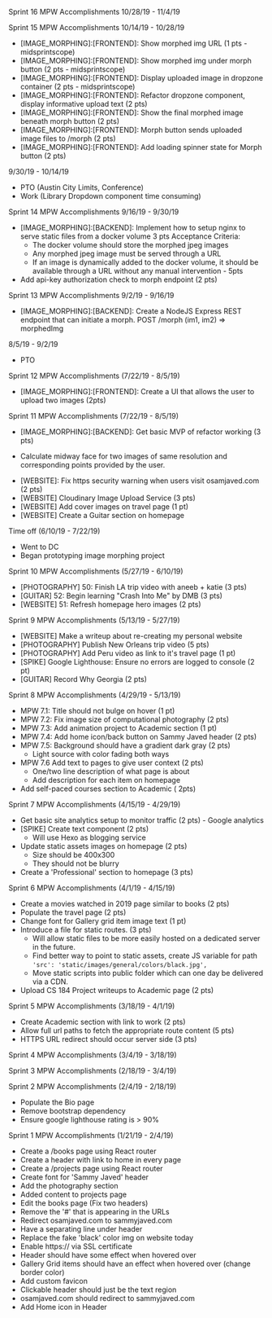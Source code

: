 Sprint 16 MPW Accomplishments 10/28/19 - 11/4/19

Sprint 15 MPW Accomplishments 10/14/19 - 10/28/19
- [IMAGE_MORPHING]:[FRONTEND]: Show morphed img URL (1 pts - midsprintscope)
- [IMAGE_MORPHING]:[FRONTEND]: Show morphed img under morph button (2 pts - midsprintscope)
- [IMAGE_MORPHING]:[FRONTEND]: Display uploaded image in dropzone container (2 pts - midsprintscope)
- [IMAGE_MORPHING]:[FRONTEND]: Refactor dropzone component, display informative upload text (2 pts)
- [IMAGE_MORPHING]:[FRONTEND]: Show the final morphed image beneath morph button (2 pts)
- [IMAGE_MORPHING]:[FRONTEND]: Morph button sends uploaded image files to /morph (2 pts)
- [IMAGE_MORPHING]:[FRONTEND]: Add loading spinner state for Morph button (2 pts)

9/30/19 - 10/14/19
- PTO (Austin City Limits, Conference)
- Work (Library Dropdown component time consuming)

Sprint 14 MPW Accomplishments 9/16/19 - 9/30/19
 - [IMAGE_MORPHING]:[BACKEND]: Implement how to setup nginx to serve static files from a docker volume 3 pts
    Acceptance Criteria:
    * The docker volume should store the morphed jpeg images
    * Any morphed jpeg image must be served through a URL
    * If an image is dynamically added to the docker volume, it should be available through a URL without any manual intervention - 5pts
- Add api-key authorization check to morph endpoint (2 pts)

Sprint 13 MPW Accomplishments 9/2/19 - 9/16/19
 - [IMAGE_MORPHING]:[BACKEND]: Create a NodeJS Express REST endpoint that can initiate a morph. POST /morph (im1, im2) => morphedImg

8/5/19 - 9/2/19
- PTO

Sprint 12 MPW Accomplishments (7/22/19 - 8/5/19)
- [IMAGE_MORPHING]:[FRONTEND]: Create a UI that allows the user to upload two images (2pts)

Sprint 11 MPW Accomplishments (7/22/19 - 8/5/19)
- [IMAGE_MORPHING]:[BACKEND]: Get basic MVP of refactor working (3 pts)
 * Calculate midway face for two images of same resolution and corresponding points provided by the user.
- [WEBSITE]: Fix https security warning when users visit osamjaved.com (2 pts)
- [WEBSITE] Cloudinary Image Upload Service (3 pts)
- [WEBSITE] Add cover images on travel page (1 pt)
- [WEBSITE] Create a Guitar section on homepage

Time off (6/10/19 - 7/22/19)
- Went to DC
- Began prototyping image morphing project

Sprint 10 MPW Accomplishments (5/27/19 - 6/10/19)
- [PHOTOGRAPHY] 50: Finish LA trip video with aneeb + katie (3 pts)
- [GUITAR] 52: Begin learning "Crash Into Me" by DMB (3 pts)
- [WEBSITE] 51: Refresh homepage hero images (2 pts)

Sprint 9 MPW Accomplishments (5/13/19 - 5/27/19)
  - [WEBSITE] Make a writeup about re-creating my personal website
  - [PHOTOGRAPHY] Publish New Orleans trip video (5 pts)
  - [PHOTOGRAPHY] Add Peru video as link to it's travel page (1 pt)
  - [SPIKE] Google Lighthouse: Ensure no errors are logged to console (2 pt)
  - [GUITAR] Record Why Georgia (2 pts) 

Sprint 8 MPW Accomplishments (4/29/19 - 5/13/19)
  - MPW 7.1: Title should not bulge on hover (1 pt)
  - MPW 7.2: Fix image size of computational photography (2 pts)
  - MPW 7.3: Add animation project to Academic section (1 pt)
  - MPW 7.4: Add home icon/back button on Sammy Javed header (2 pts)
  - MPW 7.5: Background should have a gradient dark gray (2 pts)
    - Light source with color fading both ways
  - MPW 7.6 Add text to pages to give user context (2 pts)
    - One/two line description of what page is about
    - Add description for each item on homepage
  - Add self-paced courses section to Academic ( 2pts)    

Sprint 7 MPW Accomplishments (4/15/19 - 4/29/19)
  - Get basic site analytics setup to monitor traffic (2 pts)
        - Google analytics
  - [SPIKE] Create text component  (2 pts)
    - Will use Hexo as blogging service
  - Update static assets images on homepage (2 pts)
    - Size should be 400x300 
    - They should not be blurry    
  - Create a 'Professional' section to homepage (3 pts)

Sprint 6 MPW Accomplishments (4/1/19 - 4/15/19)
  - Create a movies watched in 2019 page similar to books (2 pts)
  - Populate the travel page (2 pts)
  - Change font for Gallery grid item image text (1 pt)
  - Introduce a file for static routes. (3 pts) 
      - Will allow static files to be more easily hosted on a dedicated server in the future.
      - Find better way to point to static assets, create JS variable for path
          `'src': 'static/images/general/colors/black.jpg',`
      - Move static scripts into public folder which can one day be delivered via a CDN.
  - Upload CS 184 Project writeups to Academic page (2 pts)
    

Sprint 5 MPW Accomplishments (3/18/19 - 4/1/19)
  - Create Academic section with link to work (2 pts)
  - Allow full url paths to fetch the appropriate route content (5 pts)
  - HTTPS URL redirect should occur server side (3 pts)

Sprint 4 MPW Accomplishments (3/4/19 - 3/18/19)

Sprint 3 MPW Accomplishments (2/18/19 - 3/4/19)

Sprint 2 MPW Accomplishments (2/4/19 - 2/18/19)
  - Populate the Bio page
  - Remove bootstrap dependency
  - Ensure google lighthouse rating is  > 90%

Sprint 1 MPW Accomplishments (1/21/19 - 2/4/19)
  - Create a /books page using React router
  - Create a header with link to home in every page
  - Create a /projects page using React router
  - Create font for 'Sammy Javed' header
  - Add the photography section
  - Added content to projects page
  - Edit the books page (Fix two headers)
  - Remove the '#' that is appearing in the URLs
  - Redirect osamjaved.com to sammyjaved.com
  - Have a separating line under header
  - Replace the fake 'black' color img on website today
  - Enable https:// via SSL certificate
  - Header should have some effect when hovered over
  - Gallery Grid items should have an effect when hovered over (change border color)
  - Add custom favicon
  - Clickable header should just be the text region
  - osamjaved.com should redirect to sammyjaved.com
  - Add Home icon in Header  
